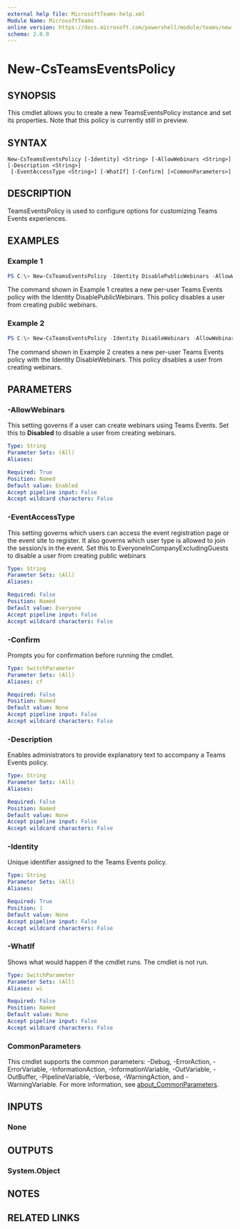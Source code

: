 ```yaml
---
external help file: MicrosoftTeams-help.xml
Module Name: MicrosoftTeams
online version: https://docs.microsoft.com/powershell/module/teams/new-csteamseventspolicy
schema: 2.0.0
---
```


# New-CsTeamsEventsPolicy

## SYNOPSIS
This cmdlet allows you to create a new TeamsEventsPolicy instance and set its properties. Note that this policy is currently still in preview.


## SYNTAX

```
New-CsTeamsEventsPolicy [-Identity] <String> [-AllowWebinars <String>] [-Description <String>]
 [-EventAccessType <String>] [-WhatIf] [-Confirm] [<CommonParameters>]
```

## DESCRIPTION
TeamsEventsPolicy is used to configure options for customizing Teams Events experiences.

## EXAMPLES

### Example 1
```powershell
PS C:\> New-CsTeamsEventsPolicy -Identity DisablePublicWebinars -AllowWebinars Enabled -EventAccessType EveryoneInCompanyExcludingGuests
```

The command shown in Example 1 creates a new per-user Teams Events policy with the Identity DisablePublicWebinars. This policy disables a user from creating public webinars.

### Example 2
```powershell
PS C:\> New-CsTeamsEventsPolicy -Identity DisableWebinars -AllowWebinars Disabled
```

The command shown in Example 2 creates a new per-user Teams Events policy with the Identity DisableWebinars. This policy disables a user from creating webinars.

## PARAMETERS

### -AllowWebinars
This setting governs if a user can create webinars using Teams Events. Set this to **Disabled** to disable a user from creating webinars.


```yaml
Type: String
Parameter Sets: (All)
Aliases:

Required: True
Position: Named
Default value: Enabled
Accept pipeline input: False
Accept wildcard characters: False
```

### -EventAccessType
This setting governs which users can access the event registration page or the event site to register. It also governs which user type is allowed to join the session/s in the event. 
Set this to EveryoneInCompanyExcludingGuests to disable a user from creating public webinars

```yaml
Type: String
Parameter Sets: (All)
Aliases:

Required: False
Position: Named
Default value: Everyone
Accept pipeline input: False
Accept wildcard characters: False
```

### -Confirm
Prompts you for confirmation before running the cmdlet.

```yaml
Type: SwitchParameter
Parameter Sets: (All)
Aliases: cf

Required: False
Position: Named
Default value: None
Accept pipeline input: False
Accept wildcard characters: False
```

### -Description
Enables administrators to provide explanatory text to accompany a Teams Events policy.


```yaml
Type: String
Parameter Sets: (All)
Aliases:

Required: False
Position: Named
Default value: None
Accept pipeline input: False
Accept wildcard characters: False
```

### -Identity
Unique identifier assigned to the Teams Events policy.


```yaml
Type: String
Parameter Sets: (All)
Aliases:

Required: True
Position: 1
Default value: None
Accept pipeline input: False
Accept wildcard characters: False
```

### -WhatIf
Shows what would happen if the cmdlet runs.
The cmdlet is not run.

```yaml
Type: SwitchParameter
Parameter Sets: (All)
Aliases: wi

Required: False
Position: Named
Default value: None
Accept pipeline input: False
Accept wildcard characters: False
```

### CommonParameters
This cmdlet supports the common parameters: -Debug, -ErrorAction, -ErrorVariable, -InformationAction, -InformationVariable, -OutVariable, -OutBuffer, -PipelineVariable, -Verbose, -WarningAction, and -WarningVariable. For more information, see [about_CommonParameters](https://go.microsoft.com/fwlink/?LinkID=113216).


## INPUTS

### None

## OUTPUTS

### System.Object
## NOTES

## RELATED LINKS
